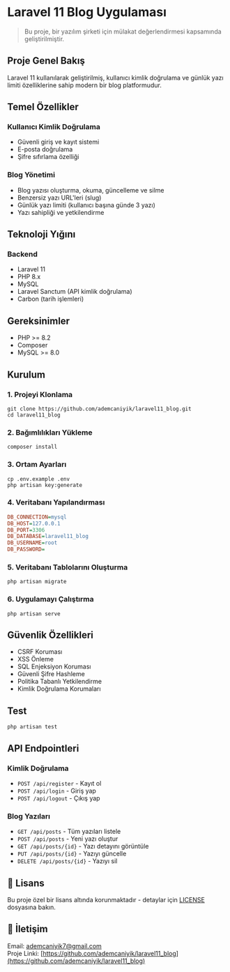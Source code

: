 # Laravel 11 Blog Uygulaması

> Bu proje, bir yazılım şirketi için mülakat değerlendirmesi kapsamında geliştirilmiştir.

## Proje Genel Bakış

Laravel 11 kullanılarak geliştirilmiş, kullanıcı kimlik doğrulama ve günlük yazı limiti özelliklerine sahip modern bir blog platformudur.

## Temel Özellikler

### Kullanıcı Kimlik Doğrulama

- Güvenli giriş ve kayıt sistemi
- E-posta doğrulama
- Şifre sıfırlama özelliği

### Blog Yönetimi

- Blog yazısı oluşturma, okuma, güncelleme ve silme
- Benzersiz yazı URL'leri (slug)
- Günlük yazı limiti (kullanıcı başına günde 3 yazı)
- Yazı sahipliği ve yetkilendirme

## Teknoloji Yığını

### Backend

- Laravel 11
- PHP 8.x
- MySQL
- Laravel Sanctum (API kimlik doğrulama)
- Carbon (tarih işlemleri)

## Gereksinimler

- PHP >= 8.2
- Composer
- MySQL >= 8.0

## Kurulum

### 1. Projeyi Klonlama

```shell
git clone https://github.com/ademcaniyik/laravel11_blog.git
cd laravel11_blog
```

### 2. Bağımlılıkları Yükleme

```shell
composer install
```

### 3. Ortam Ayarları

```shell
cp .env.example .env
php artisan key:generate
```

### 4. Veritabanı Yapılandırması

```ini
DB_CONNECTION=mysql
DB_HOST=127.0.0.1
DB_PORT=3306
DB_DATABASE=laravel11_blog
DB_USERNAME=root
DB_PASSWORD=
```

### 5. Veritabanı Tablolarını Oluşturma

```shell
php artisan migrate
```

### 6. Uygulamayı Çalıştırma

```shell
php artisan serve
```

## Güvenlik Özellikleri

- CSRF Koruması
- XSS Önleme
- SQL Enjeksiyon Koruması
- Güvenli Şifre Hashleme
- Politika Tabanlı Yetkilendirme
- Kimlik Doğrulama Korumaları

## Test

```shell
php artisan test
```

## API Endpointleri

### Kimlik Doğrulama

- `POST /api/register` - Kayıt ol
- `POST /api/login` - Giriş yap
- `POST /api/logout` - Çıkış yap

### Blog Yazıları

- `GET /api/posts` - Tüm yazıları listele
- `POST /api/posts` - Yeni yazı oluştur
- `GET /api/posts/{id}` - Yazı detayını görüntüle
- `PUT /api/posts/{id}` - Yazıyı güncelle
- `DELETE /api/posts/{id}` - Yazıyı sil

## 📄 Lisans

Bu proje özel bir lisans altında korunmaktadır - detaylar için [LICENSE](LICENSE) dosyasına bakın.

## 📧 İletişim

Email: ademcaniyik7@gmail.com  
Proje Linki: [https://github.com/ademcaniyik/laravel11_blog](https://github.com/ademcaniyik/laravel11_blog)
